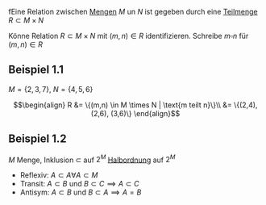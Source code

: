 fEine Relation zwischen [Mengen](Mengen.md) $M$ un $N$ ist gegeben durch eine [Teilmenge](Teilmengen.md) $R\subset M\times N$

Könne Relation $R\subset M\times N$ mit $(m, n) \in R$ identifizieren. Schreibe $m\square n$ für $(m, n)\in R$

## Beispiel 1.1
$M = \{2,3,7\}$, $N=\{4,5,6\}$

$$\begin{align}
R &= \{(m,n) \in M \times N | \text{m teilt n}\}\\
&= \{(2,4), (2,6), (3,6)\}
\end{align}$$

## Beispiel 1.2
$M$ Menge, Inklusion $\subset$ auf $2^M$
[Halbordnung](Halbordnung.md) auf $2^M$

- Reflexiv: $A\subset A \forall A \subset M$
- Transit: $A\subset B$ und $B\subset C \implies A \subset C$
- Antisym: $A\subset B$ und $B \subset A \implies A = B$

